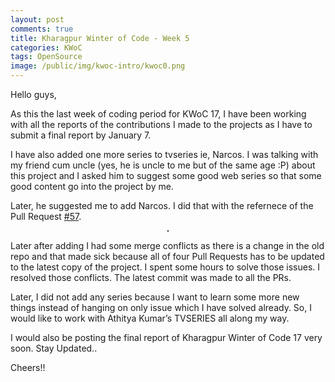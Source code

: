 ```yaml
---
layout: post
comments: true
title: Kharagpur Winter of Code - Week 5
categories: KWoC
tags: OpenSource
image: /public/img/kwoc-intro/kwoc0.png
---
```

Hello guys,

As this the last week of coding period for KWoC 17, I have been working with all the reports of the contributions I made to the projects as I have to submit a final report by January 7.

I have also added one more series to tvseries ie, Narcos. I was talking with my friend cum uncle (yes, he is uncle to me but of the same age :P) about this project and I asked him to suggest some good web series so that some good content go into the project by me.

Later, he suggested me to add Narcos. I did that with the refernece of the Pull Request [#57](https://github.com/athityakumar/tvseries/pull/57).

<p align="center">
  <img src="/blog/public/img/kwoc-week5/kwoc-51.png" alt="" style="border: 1px solid">
</p>

Later after adding I had some merge conflicts as there is a change in the old repo and that made sick because all of four Pull Requests has to be updated to the latest copy of the project. I spent some hours to solve those issues. I resolved those conflicts. The latest commit was made to all the PRs.

Later, I did not add any series because I want to learn some more new things instead of hanging on only issue which I have solved already. So, I would like to work with Athitya Kumar’s TVSERIES all along my way.

I would also be posting the final report of Kharagpur Winter of Code 17 very soon. Stay Updated..

Cheers!!
